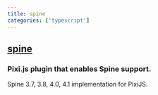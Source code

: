```yaml
---
title: spine
categories: ['typescript']
---
```

## [spine](https://github.com/pixijs/spine)

### Pixi.js plugin that enables Spine support.


Spine 3.7, 3.8, 4.0, 4.1 implementation for PixiJS. 
